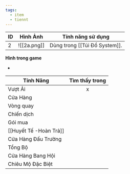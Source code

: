 ```yaml
---
tags:
  - item
  - tiennt
---
```


| ID  | Hình Ảnh    | Tính năng sử dụng             |
| --- | ----------- | ----------------------------- |
| 2   | ![[2a.png]] | Dùng trong [[Túi Đồ System]]. |

**Hình trong game**

-

| Tính Năng           | Tìm thấy trong |
| ------------------- | :------------: |
| Vượt Ải             |       x        |
| Cửa Hàng            |                |
| Vòng quay           |                |
| Chiến dịch          |                |
| Gói mua             |                |
| [[Huyết Tế -Hoàn Trả]]        |                |
| Cửa Hàng Đấu Trường |                |
| Tổng Bộ             |                |
| Cửa Hàng Bang Hội   |                |
| Chiêu Mộ Đặc Biệt   |                |

